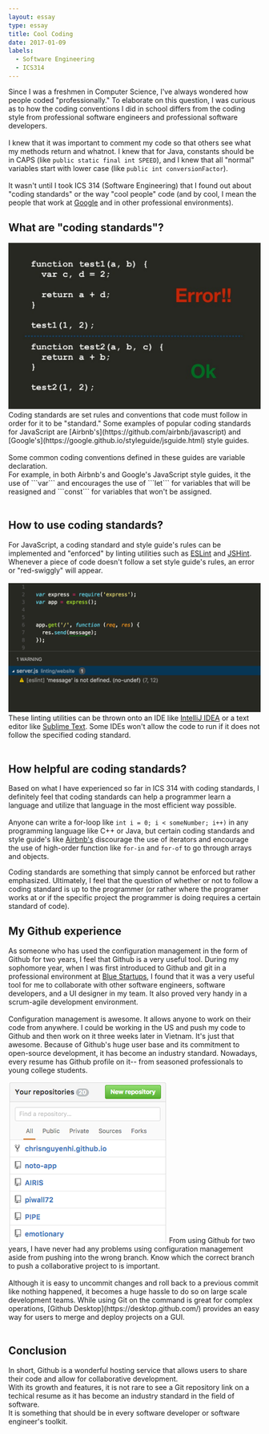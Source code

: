 ```yaml
---
layout: essay
type: essay
title: Cool Coding
date: 2017-01-09
labels:
  - Software Engineering
  - ICS314
---
```

Since I was a freshmen in Computer Science, I've always wondered how people coded "professionally." To elaborate on this question, I was curious as to how the coding conventions I did in school differs from the coding style from professional software engineers and professional software developers. <br><br>
I knew that it was important to comment my code so that others see what my methods return and whatnot. I knew that for Java, constants should be in CAPS (like ```public static final int SPEED```), and I knew that all "normal" variables start with lower case (like ```public int conversionFactor```). <br><br>
It wasn't until I took ICS 314 (Software Engineering) that I found out about "coding standards" or the way "cool people" code (and by cool, I mean the people that work at [Google](https://github.com/google/styleguide) and in other professional environments).

## What are "coding standards"?
<img class="ui medium right floated image" src="../images/standards.png">
Coding standards are set rules and conventions that code must follow in order for it to be "standard." Some examples of popular coding standards for JavaScript are [Airbnb's](https://github.com/airbnb/javascript) and [Google's](https://google.github.io/styleguide/jsguide.html) style guides.<br><br>
Some common coding conventions defined in these guides are variable declaration. <br>
For example, in both Airbnb's and Google's JavaScript style guides, it the use of ```var``` and encourages the use of ```let``` for variables that will be reasigned and ```const``` for variables that won't be assigned. <br><br>

## How to use coding standards?
For JavaScript, a coding standard and style guide's rules can be implemented and "enforced" by linting utilities such as [ESLint](http://eslint.org/) and [JSHint](http://jshint.com/). Whenever a piece of code doesn't follow a set style guide's rules, an error or "red-swiggly" will appear.<br><br>
<img src="../images/lint.png">
These linting utilities can be thrown onto an IDE like [IntelliJ IDEA](https://www.jetbrains.com/idea/) or a text editor like [Sublime Text](https://www.sublimetext.com/). Some IDEs won't allow the code to run if it does not follow the specified coding standard.<br><br>

## How helpful are coding standards?
Based on what I have experienced so far in ICS 314 with coding standards, I definitely feel that coding standards can help a programmer learn a language and utilize that language in the most efficient way possible. <br><br>
Anyone can write a for-loop like ```int i = 0; i < someNumber; i++)``` in any programming language like C++ or Java, but certain coding standards and style guide's like [Airbnb's](https://github.com/airbnb/javascript#iterators--nope) discourage the use of iterators and encourage the use of high-order function like ```for-in``` and ```for-of``` to go through arrays and objects. 








Coding standards are something that simply cannot be enforced but rather emphasized. Ultimately, I feel that the question of whether or not to follow a coding standard is up to the programmer (or rather where the programer works at or if the specific project the programmer is doing requires a certain standard of code).

## My Github experience
As someone who has used the configuration management in the form of Github for two years, I feel that Github is a very useful tool. During my sophomore year, when I was first introduced to Github and git in a professional environment at [Blue Startups](http://bluestartups.com/), I found that it was a very useful tool for me to collaborate with other software engineers, software developers, and a UI designer in my team. It also proved very handy in a scrum-agile development environment. 
<br><br>
Configuration management is awesome. It allows anyone to work on their code from anywhere. I could be working in the US and push my code to Github and then work on it three weeks later in Vietnam. It's just that awesome. Because of Github's huge user base and its commitment to open-source development, it has become an industry standard. Nowadays, every resume has Github profile on it-- from seasoned professionals to young college students.

<img class="ui medium left floated image" src="../images/repo.png">
From using Github for two years, I have never had any problems using configuration management aside from pushing into the wrong branch. Know which the correct branch to push a collaborative project to is important. 
<br><br>
Although it is easy to uncommit changes and roll back to a previous commit like nothing happened, it becomes a huge hassle to do so on large scale development teams. While using Git on the command is great for complex operations, [Github Desktop](https://desktop.github.com/) provides an easy way for users to merge and deploy projects on a GUI. 
<br><br>

## Conclusion
In short, Github is a wonderful hosting service that allows users to share their code and allow for collaborative development.<br>
With its growth and features, it is not rare to see a Git repository link on a techical resume as it has become an industry standard in the field of software. <br>
It is something that should be in every software developer or software engineer's toolkit. <br>


